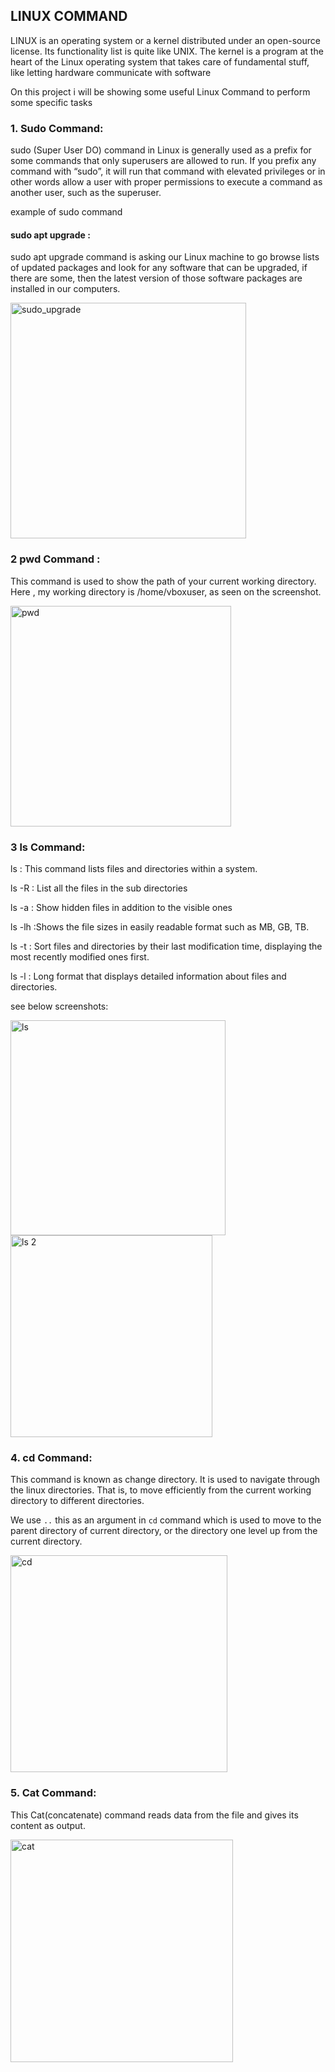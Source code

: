 ## LINUX COMMAND
LINUX is an operating system or a kernel distributed under an open-source license. Its functionality list is quite like UNIX. The kernel is a program at the heart of the Linux operating system that takes care of fundamental stuff, like letting hardware communicate with software

On this project i will be showing some useful Linux Command to perform some specific tasks

### 1. Sudo Command:

sudo (Super User DO) command in Linux is generally used as a prefix for some commands that only superusers are allowed to run. If you prefix any command with “sudo”, it will run that command with elevated privileges or in other words allow a user with proper permissions to execute a command as another user, such as the superuser.

example of sudo command
#### sudo apt upgrade : 
sudo apt upgrade command is asking our Linux machine to go browse lists of updated packages and look for any software that can be upgraded, if there are some, then the latest version of those software packages are installed in our computers.


<img width="377" alt="sudo_upgrade" src="https://github.com/gallant001/DEVOPS-PROJECT/assets/35296784/c8dc8fd4-f18e-4f3d-9f66-c2b448445b3e">


### 2 pwd Command :

This command is used to show the path of your current working directory. Here , my working directory is /home/vboxuser, as seen on the screenshot.


<img width="353" alt="pwd" src="https://github.com/gallant001/DEVOPS-PROJECT/assets/35296784/5efe761b-b2ea-49b4-8516-b35fc1a7ab29">

### 3 ls Command: 
ls : This command lists files and directories within a system.

ls -R : List all the files in the sub directories

ls -a : Show hidden files in addition to the visible ones

ls -lh :Shows the file sizes in easily readable format such as MB, GB, TB.

ls -t : Sort files and directories by their last modification time, displaying the most recently modified ones first.

ls -l : Long format that displays detailed information about files and directories.

see below screenshots:

<img width="344" alt="ls" src="https://github.com/gallant001/DEVOPS-PROJECT/assets/35296784/0b10ac4d-50d7-4a3d-86e8-60df4f636e61">

<img width="323" alt="ls 2" src="https://github.com/gallant001/DEVOPS-PROJECT/assets/35296784/428bc9f4-505f-4533-aa50-700437f19845">

### 4. cd Command:
This command is known as change directory. It is used to navigate through the linux directories. That is, to move efficiently from the current working directory to different directories.

We use `..` this as an argument in `cd` command which is used to move to the parent directory of current directory, or the directory one level up from the current directory.


<img width="347" alt="cd" src="https://github.com/gallant001/DEVOPS-PROJECT/assets/35296784/01560d02-522d-4823-a80a-58358d54b6d7">

### 5. Cat Command: 
This Cat(concatenate) command reads data from the file and gives its content as output.


<img width="356" alt="cat" src="https://github.com/gallant001/DEVOPS-PROJECT/assets/35296784/c4087cb5-e72b-461a-8ffa-712deb5721da">

